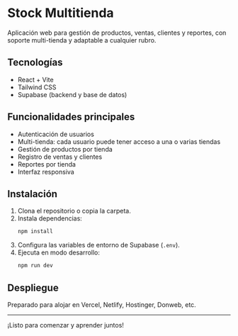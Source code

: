 # Stock Multitienda

Aplicación web para gestión de productos, ventas, clientes y reportes, con soporte multi-tienda y adaptable a cualquier rubro.

## Tecnologías
- React + Vite
- Tailwind CSS
- Supabase (backend y base de datos)

## Funcionalidades principales
- Autenticación de usuarios
- Multi-tienda: cada usuario puede tener acceso a una o varias tiendas
- Gestión de productos por tienda
- Registro de ventas y clientes
- Reportes por tienda
- Interfaz responsiva

## Instalación

1. Clona el repositorio o copia la carpeta.
2. Instala dependencias:
   ```bash
   npm install
   ```
3. Configura las variables de entorno de Supabase (`.env`).
4. Ejecuta en modo desarrollo:
   ```bash
   npm run dev
   ```

## Despliegue
Preparado para alojar en Vercel, Netlify, Hostinger, Donweb, etc.

---

¡Listo para comenzar y aprender juntos!
